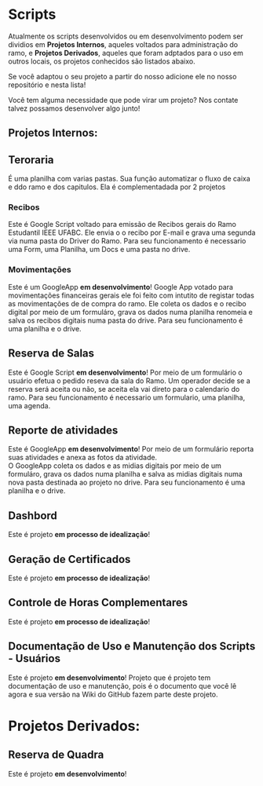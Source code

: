 # Scripts 

Atualmente os scripts desenvolvidos ou em desenvolvimento podem ser dividios em **Projetos Internos**, aqueles voltados para administração do ramo, e **Projetos Derivados**, aqueles que foram adptados para o uso em outros locais, os projetos conhecidos são listados abaixo.


Se você adaptou o seu projeto a partir do nosso adicione ele no nosso repositório e nesta lista! 

Você tem alguma necessidade que pode virar um projeto? Nos contate talvez possamos desenvolver algo junto!

## **Projetos Internos:**

## Teroraria
É uma planilha com varias pastas. Sua função automatizar o fluxo de caixa  e ddo ramo e dos capitulos. Ela é complementadada por 2 projetos

### Recibos 
Este é Google Script voltado para emissão de Recibos gerais do Ramo Estudantil IEEE UFABC. 
Ele envia o o recibo por E-mail e grava uma segunda via numa pasta do Driver do Ramo. 
Para seu funcionamento é necessario uma Form, uma Planilha, um Docs e uma pasta no drive.

### Movimentações
Este é um GoogleApp **em desenvolvimento**!
Google App votado para movimentações financeiras gerais ele foi feito com intutito de registar todas as movimentações de de compra do ramo.
Ele coleta os dados e o recibo digital por meio de um formuláro, grava os dados numa planilha renomeia e salva os recibos digitais numa pasta do drive.
Para seu funcionamento é uma planilha e o drive.

## Reserva de Salas
Este é Google Script **em desenvolvimento**! 
Por meio de um formulário o usuário efetua o pedido reseva da sala do Ramo.  Um operador decide se a reserva será aceita ou não, se aceita ela vai direto para o calendario do ramo. 
Para seu funcionamento é necessario um formulario, uma planilha, uma agenda.

## Reporte de atividades
Este é GoogleApp **em desenvolvimento**! 
Por meio de um formulário reporta suas atividades e anexa as fotos da atividade.  
O GoogleApp coleta os dados e as midias digitais por meio de um formuláro, grava os dados numa planilha e salva as midias digitais numa nova pasta destinada ao projeto no drive.
Para seu funcionamento é uma planilha e o drive.

## Dashbord

Este é projeto **em processo de idealização**! 

## Geração de Certificados

Este é projeto **em processo de idealização**! 

## Controle de Horas Complementares 

Este é projeto **em processo de idealização**! 

## Documentação de Uso e Manutenção dos Scripts - Usuários

Este é projeto **em desenvolvimento**!
Projeto que é projeto tem documentação de uso e manutenção, pois é o documento que você lê agora e sua versão na Wiki do GitHub fazem parte deste projeto.



# **Projetos Derivados:**

## Reserva de Quadra 

Este é projeto **em desenvolvimento**!